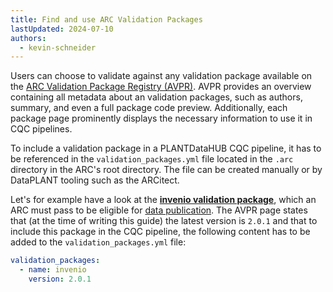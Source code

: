 ```yaml
---
title: Find and use ARC Validation Packages
lastUpdated: 2024-07-10
authors:
  - kevin-schneider
---
```


Users can choose to validate against any validation package available on the [ARC Validation Package Registry (AVPR)](https://avpr.nfdi4plants.org). AVPR provides an overview containing all metadata about an validation packages, such as authors, summary, and even a full package code preview. Additionally, each package page prominently displays the necessary information to use it in CQC pipelines.

To include a validation package in a PLANTDataHUB CQC pipeline, it has to be referenced in the `validation_packages.yml` file located in the `.arc` directory in the ARC's root directory. The file can be created manually or by DataPLANT tooling such as the ARCitect.

Let's for example have a look at the **[invenio validation package](https://avpr.nfdi4plants.org/package/invenio)**, which an ARC must pass to be eligible for [data publication](/datahub/data-publications). The AVPR page states that (at the time of writing this guide) the latest version is `2.0.1` and that to include this package in the CQC pipeline, the following content has to be added to the `validation_packages.yml` file:

```yaml
validation_packages:
  - name: invenio
    version: 2.0.1
```